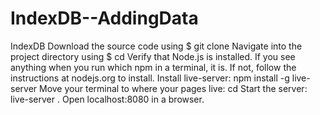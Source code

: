 # IndexDB--AddingData
IndexDB
Download the source code using $ git clone
Navigate into the project directory using $ cd
Verify that Node.js is installed. If you see anything when you run which npm in a terminal, it is. If not, follow the instructions at nodejs.org to install.
Install live-server: npm install -g live-server
Move your terminal to where your pages live: cd <path-to-content>
Start the server: live-server .
Open localhost:8080 in a browser.
